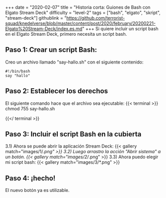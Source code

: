 +++
date = "2020-02-07"
title = "Historia corta: Guiones de Bash con Elgato Stream Deck"
difficulty = "level-2"
tags = ["bash", "elgato", "skript", "stream-deck"]
githublink = "https://github.com/terrorist-squad/knedelverse/blob/master/content/post/2020/february/20200221-Elgato%20Stream-Deck/index.es.md"
+++
Si quiere incluir un script bash en el Elgato Stream Deck, primero necesita un script bash.
## Paso 1: Crear un script Bash:
Creo un archivo llamado "say-hallo.sh" con el siguiente contenido:
```
#!/bin/bash
say "hallo"

```

## Paso 2: Establecer los derechos
El siguiente comando hace que el archivo sea ejecutable:
{{< terminal >}}
chmod 755 say-hallo.sh

{{</ terminal >}}

## Paso 3: Incluir el script Bash en la cubierta
3.1) Ahora se puede abrir la aplicación Stream Deck:
{{< gallery match="images/1/*.png" >}}
3.2) Luego arrastro la acción "Abrir sistema" a un botón.
{{< gallery match="images/2/*.png" >}}
3.3) Ahora puedo elegir mi script bash:
{{< gallery match="images/3/*.png" >}}

## Paso 4: ¡hecho!
El nuevo botón ya es utilizable.
